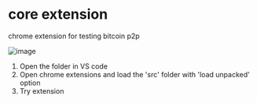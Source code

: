 # core extension
 chrome extension for testing bitcoin p2p

![image](https://user-images.githubusercontent.com/94559964/177557398-21bcda0e-6b1b-427f-8168-54c26a18c3c6.png)





1. Open the folder in VS code
2. Open chrome extensions and load the 'src' folder with 'load unpacked' option
3. Try extension
